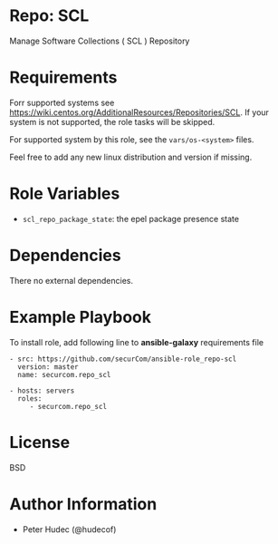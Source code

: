 # Repo: SCL

Manage  Software Collections ( SCL ) Repository

# Requirements

Forr supported systems  see https://wiki.centos.org/AdditionalResources/Repositories/SCL. If your system is not supported,
the role tasks will be skipped.

For supported system by this role, see the `vars/os-<system>` files.

Feel free to add any new linux distribution and version if missing.

# Role Variables

- `scl_repo_package_state`: the epel package presence  state

# Dependencies

There no external dependencies.

# Example Playbook

To install role, add following line to **ansible-galaxy** requirements file
```
- src: https://github.com/securCom/ansible-role_repo-scl
  version: master
  name: securcom.repo_scl
```

```
- hosts: servers
  roles:
     - securcom.repo_scl
```

# License

BSD

# Author Information


- Peter Hudec (@hudecof)